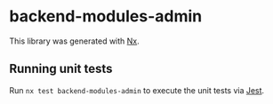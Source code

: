 # backend-modules-admin

This library was generated with [Nx](https://nx.dev).

## Running unit tests

Run `nx test backend-modules-admin` to execute the unit tests via [Jest](https://jestjs.io).
